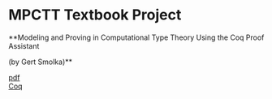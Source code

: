 # MPCTT Textbook Project
**Modeling and Proving in Computational Type Theory
Using the Coq Proof Assistant

(by Gert Smolka)**

[pdf](https://www.ps.uni-saarland.de/~smolka/drafts/icl2021.pdf)  
[Coq](coq)
